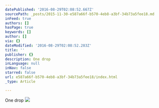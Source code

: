 ```yaml
---
datePublished: '2016-08-29T02:08:52.667Z'
sourcePath: _posts/2015-11-30-e587a66f-b570-4eb8-a3bf-34b73a5fee18.md
inFeed: true
authors: []
hasPage: true
keywords: []
author: []
via: {}
dateModified: '2016-08-29T02:08:52.283Z'
title: ''
publisher: {}
description: One drop
inLanguage: null
inNav: false
starred: false
url: e587a66f-b570-4eb8-a3bf-34b73a5fee18/index.html
_type: Article

---
```

One drop
![](https://s3-us-west-2.amazonaws.com/the-grid-img/p/b8cc7be324bc010af36a2f133dcda511a2c0943f.png)
